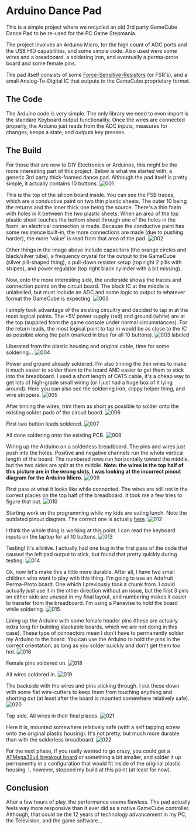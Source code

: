 # Arduino Dance Pad

This is a simple project where we recycled an old 3rd party GameCube 
Dance Pad to be re-used for the PC Game Stepmania.

The project involves an Arduino Micro, for the high count of ADC ports
and the USB HID capabilities, and some simple code. Also used were some
wires and a breadboard, a soldering iron, and eventually a perma-proto 
board and some female pins.

The pad itself consists of some 
[Force-Sensitive-Resistors](https://learn.adafruit.com/force-sensitive-resistor-fsr/using-an-fsr)
(or FSR's), and a small Analog-To-Digital IC that outputs to the GameCube
proprietary format. 

## The Code

The Arduino code is very simple. The only library we need to even import
is the standard Keyboard output functionality. Once the wires are connected
properly, the Arduino just reads from the ADC inputs, measures for changes,
keeps a state, and outputs key presses.

## The Build

For those that are new to DIY Electronics or Arduinos, this might be the more
interesting part of this project. Below is what we started with, a generic
3rd party thick-foamed dance pad. Although the pad itself is pretty simple, 
it actually contains 10 buttons.
![001](https://raw.github.com/zortness/arduino-dance-pad/master/img/001.png)

This is the top of the silicon board inside. You can see the FSB traces, which
are a conductive paint on two thin plastic sheets. The outer 10 being the returns
and the inner thick one being the source. There's a thin foam with holes in it 
between the two plastic sheets. When an area of the top plastic sheet touches
the bottom sheet through one of the holes in the foam, an electrical connection
is made. Because the conductive paint has some resistence built-in, the more 
connections are made (due to pushing harder), the more 'value' is read from
that area of the pad.
![002](https://raw.github.com/zortness/arduino-dance-pad/master/img/002.png)

Other things in the image above include capacitors (the orange circles and black/silver tube), 
a frequency crystal for the output to the GameCube (silver pill-shaped thing), 
a pull-down resister setup (top right 2 pills with stripes), and  power regulator 
(top right black cylinder with a bit missing).

Now, onto the more interesting side, the underside shows the traces and connection
points on the circuit board. The black IC at the middle is unlabelled, but must
include an ADC and some logic to output to whatever format the GameCube is expecting.
![003](https://raw.github.com/zortness/arduino-dance-pad/master/img/003.png)

I simply took advantage of the existing circuitry and decided to tap in at the most
logical points. The +5V power supply (red) and ground (white) are at the top (supplied from the
game console under normal circumstances). For the return leads, the most logical point
to tap in would be as close to the IC as possible along the path (marked in blue
for all 10 buttons).
![003 labeled](https://raw.github.com/zortness/arduino-dance-pad/master/img/003_mod.jpg)

Liberated from the plastic housing and original cable, time for some soldering...
![004](https://raw.github.com/zortness/arduino-dance-pad/master/img/004.png)

Power and ground already soldered. I'm also tinning the thin wires to make it much 
easier to solder them to the board AND easier to get them to stick into the 
breadboard. I used a short length of CAT5 cable, it's a cheap way to get lots of
high-grade small wiring (or I just had a huge box of it lying around). Here you
can also see the soldering iron, clippy helper thing, and wire strippers.
![005](https://raw.github.com/zortness/arduino-dance-pad/master/img/005.png)

After tinning the wires, trim them as short as possible to solder onto the existing
solder pads of the circuit board.
![006](https://raw.github.com/zortness/arduino-dance-pad/master/img/006.png)

First two button leads soldered.
![007](https://raw.github.com/zortness/arduino-dance-pad/master/img/007.png)

All done soldering onto the existing PCB.
![008](https://raw.github.com/zortness/arduino-dance-pad/master/img/008.png)

Wiring up the Arduino on a solderless breadboard. The pins and wires just push into
the holes. Positive and negative channels run the whole vertical length of the board.
The numbered rows run horizontally toward the middle, but the two sides are split at
the middle. **Note: the wires in the top half of this picture are in the wrong
slots, I was looking at the incorrect pinout diagram for the Arduino Micro.**
![009](https://raw.github.com/zortness/arduino-dance-pad/master/img/009.png)

First pass at what it looks like while connected. The wires are still not in the
correct places on the top half of the breadboard. It took me a few tries to figure
that out.
![010](https://raw.github.com/zortness/arduino-dance-pad/master/img/010.png)

Starting work on the programming while my kids are eating lunch. Note the outdated 
pinout diagram. The correct one is actually 
[here](https://www.arduino.cc/en/uploads/Main/ArduinoMicro_Pinout3.png).
![012](https://raw.github.com/zortness/arduino-dance-pad/master/img/012.png)

I think the whole thing is working at this point. I can read the keyboard inputs
on the laptop for all 10 buttons.
![013](https://raw.github.com/zortness/arduino-dance-pad/master/img/013.png)

Testing! It's alliiiiive. I actually had one bug in the first pass of the code
that caused the left pad output to stick, but found that pretty quickly during
testing.
![014](https://raw.github.com/zortness/arduino-dance-pad/master/img/014.png)

Ok, now let's make this a little more durable. After all, I have two small children
who want to play with this thing. I'm going to use an Adafruit Perma-Proto board. 
One which I previously took a chunk from. I could actually just use it in the other
direction without an issue, but the first 3 pins on either side are unused in my 
final layout, and numbering makes it easier to transfer from the breadboard. I'm
using a Panavise to hold the board while soldering.
![015](https://raw.github.com/zortness/arduino-dance-pad/master/img/015.png)

Lining up the Arduino with some female header pins (these are actually extra long
for building stackable boards, which we are not doing in this case). These type
of connectors mean I don't have to permanently solder my Arduino to the board.
You can use the Arduino to hold the pins in the correct orientation, as long as 
you solder quickly and don't get them too hot.
![016](https://raw.github.com/zortness/arduino-dance-pad/master/img/016.png)

Female pins soldered on.
![018](https://raw.github.com/zortness/arduino-dance-pad/master/img/018.png)

All wires soldered in.
![019](https://raw.github.com/zortness/arduino-dance-pad/master/img/019.png)

The backside with the wires and pins sticking through. I cut these down with some
flat wire-cutters to keep them from touching anything and shorting out (at least
after the board is mounted somewhere relatively safe).
![020](https://raw.github.com/zortness/arduino-dance-pad/master/img/020.png)

Top side. All wires in their final places.
![021](https://raw.github.com/zortness/arduino-dance-pad/master/img/021.png)

Here it is, mounted somewhere relatively safe (with a self tapping screw onto the
original plastic housing). It's not pretty, but much more durable than with the
solderless breadboard. 
![022](https://raw.github.com/zortness/arduino-dance-pad/master/img/022.png)

For the next phase, if you really wanted to go crazy, you could get a 
[ATMega32u4 breakout board](https://www.adafruit.com/products/296)
or something a bit smaller, and solder it up permanently in a configuration that
would fit inside of the original plastic housing. I, however, stopped my build
at this point (at least for now).

## Conclusion
After a few hours of play, the performance seems flawless. The pad actually feels
way more responsive than it ever did as a native GameCube controller. Although, 
that could be the 12 years of technology advancement in my PC, the Television, 
and the game software...
